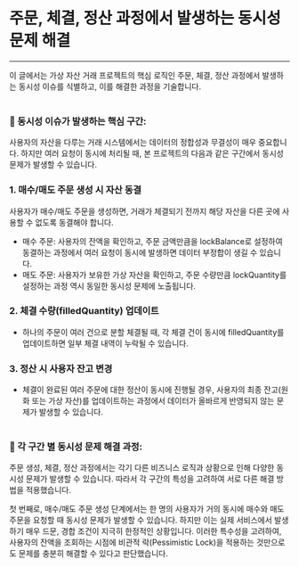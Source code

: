 # 주문, 체결, 정산 과정에서 발생하는 동시성 문제 해결

---

이 글에서는 가상 자산 거래 프로젝트의 핵심 로직인 주문, 체결, 정산 과정에서 발생하는 동시성 이슈를 식별하고,
이를 해결한 과정을 기술합니다.
<br></br>

### 📌 동시성 이슈가 발생하는 핵심 구간:
사용자의 자산을 다루는 거래 시스템에서는 데이터의 정합성과 무결성이 매우 중요합니다. 하지만 여러 요청이
동시에 처리될 때, 본 프로젝트의 다음과 같은 구간에서 동시성 문제가 발생할 수 있습니다.

### 1. 매수/매도 주문 생성 시 자산 동결
사용자가 매수/매도 주문을 생성하면, 거래가 체결되기 전까지 해당 자산을 다른 곳에 사용할 수 없도록 동결해야 합니다.
- 매수 주문: 사용자의 잔액을 확인하고, 주문 금액만큼을 lockBalance로 설정하여 동결하는 과정에서 여러 
요청이 동시에 발생하면 데이터 부정합이 생길 수 있습니다.
- 매도 주문: 사용자가 보유한 가상 자산을 확인하고, 주문 수량만큼 lockQuantity를 설정하는 과정 역시 
동일한 동시성 문제에 노출됩니다.

### 2. 체결 수량(filledQuantity) 업데이트
- 하나의 주문이 여러 건으로 분할 체결될 때, 각 체결 건이 동시에 filledQuantity를 업데이트하면 일부 체결
내역이 누락될 수 있습니다.

### 3. 정산 시 사용자 잔고 변경
- 체결이 완료된 여러 주문에 대한 정산이 동시에 진행될 경우, 사용자의 최종 잔고(원화 또는 가상 자산)를 업데이트하는
과정에서 데이터가 올바르게 반영되지 않는 문제가 발생할 수 있습니다.
<br></br>


### 📌 각 구간 별 동시성 문제 해결 과정:
주문 생성, 체결, 정산 과정에서는 각기 다른 비즈니스 로직과 상황으로 인해 다양한 동시성 문제가 발생할 수 있습니다.
따라서 각 구간의 특성을 고려하여 서로 다른 해결 방법을 적용했습니다. <br>

첫 번째로, 매수/매도 주문 생성 단계에서는 한 명의 사용자가 거의 동시에 매수와 매도 주문을 요청할 때 동시성 문제가 
발생할 수 있습니다. 하지만 이는 실제 서비스에서 발생하기 매우 드문, 경합 조건이 지극히 한정적인 상황입니다.
이러한 특수성을 고려하여, 사용자의 잔액을 조회하는 시점에 비관적 락(Pessimistic Lock)을 적용하는 것만으로도
문제를 충분히 해결할 수 있다고 판단했습니다. <br>




